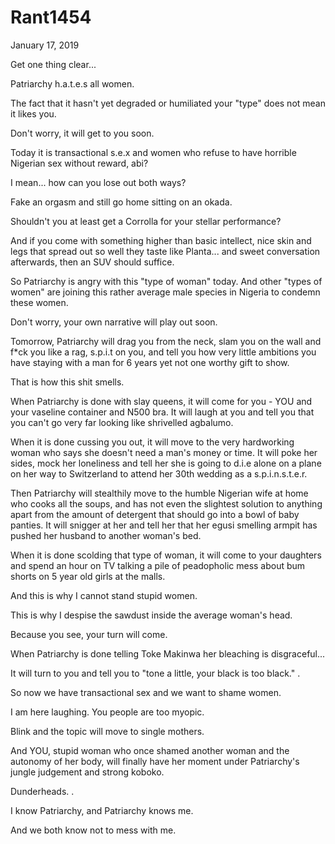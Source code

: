 # Rant1454


January 17, 2019

Get one thing clear...

Patriarchy h.a.t.e.s all women.

The fact that it hasn't yet degraded or humiliated your "type" does not mean it likes you.

Don't worry, it will get to you soon.

Today it is transactional s.e.x and women who refuse to have horrible Nigerian sex without reward, abi?

I mean... how can you lose out both ways? 

Fake an orgasm and still go home sitting on an okada.

Shouldn't you at least get a Corrolla for your stellar performance?

And if you come with something higher than basic intellect, nice skin and legs that spread out so well they taste like Planta... and sweet conversation afterwards, then an SUV should suffice.

So Patriarchy is angry with this "type of woman" today. And other "types of women" are joining this rather average male species in Nigeria to condemn these women.

Don't worry, your own narrative will play out soon.

Tomorrow, Patriarchy will drag you from the neck, slam you on the wall and f*ck you like a rag, s.p.i.t on you, and tell you how very little ambitions you have staying with a man for 6 years yet not one worthy gift to show.

That is how this shit smells.

When Patriarchy is done with slay queens, it will come for you - YOU and your vaseline container and N500 bra. It will laugh at you and tell you that you can't go very far looking like shrivelled agbalumo.

When it is done cussing you out, it will move to the very hardworking woman who says she doesn't need a man's money or time. It will poke her sides, mock her loneliness and tell her she is going to d.i.e alone on a plane on her way to Switzerland to attend her 30th wedding as a s.p.i.n.s.t.e.r. 

Then Patriarchy will stealthily move to the humble Nigerian wife at home who cooks all the soups, and has not even the slightest solution to anything apart from the amount of detergent that should go into a bowl of baby panties. It will snigger at her and tell her that her egusi smelling armpit has pushed her husband to another woman's bed.

When it is done scolding that type of woman, it will come to your daughters and spend an hour on TV talking a pile of peadopholic mess about bum shorts on 5 year old girls at the malls.

And this is why I cannot stand stupid women.

This is why I despise the sawdust inside the average woman's head.

Because you see, your turn will come.

When Patriarchy is done telling Toke Makinwa her bleaching is disgraceful...

It will turn to you and tell you to "tone a little, your black is too black."
.

So now we have transactional sex and we want to shame women.

I am here laughing. You people are too myopic.

Blink and the topic will move to single mothers.

And YOU, stupid woman who once shamed another woman and the autonomy of her body, will finally have her moment under Patriarchy's jungle judgement and strong koboko.

Dunderheads.
.

I know Patriarchy, and Patriarchy knows me.

And we both know not to mess with me.